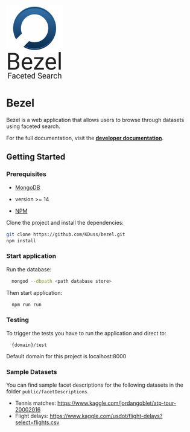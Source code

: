 ![alt logo](/resources/bezel-logo.png)

# Bezel

Bezel is a web application that allows users to browse through datasets using faceted search.

For the full documentation, visit the **[developer documentation](https://kduss.github.io/bezel/)**.


## Getting Started
### Prerequisites

* [MongoDB](https://www.mongodb.com/download-center/community)

*  version >= 14 
* [NPM](https://www.npmjs.com/)

Clone the project and install the dependencies:
```bash
git clone https://github.com/KDuss/bezel.git
npm install
```

### Start application
Run the database:
 ```bash
   mongod --dbpath <path database store>
 ```
 Then start application:
 ```bash
   npm run run
 ```
### Testing
To trigger the tests you have to run the application and direct to:
 ```
   {domain}/test
 ```
Default domain for this project is localhost:8000

### Sample Datasets

You can find sample facet descriptions for the following datasets in the folder ``public/facetDescriptions``.

* Tennis matches: https://www.kaggle.com/jordangoblet/atp-tour-20002016 
* Flight delays: https://www.kaggle.com/usdot/flight-delays?select=flights.csv


